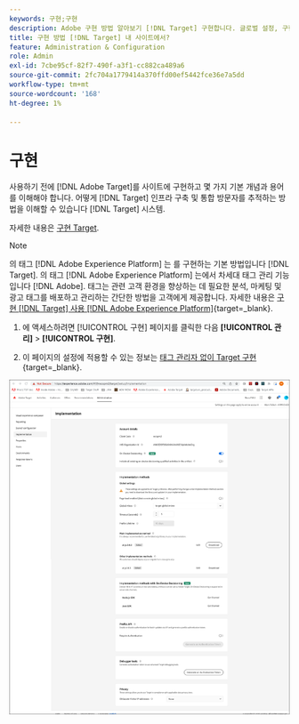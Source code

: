 ```yaml
---
keywords: 구현;구현
description: Adobe 구현 방법 알아보기 [!DNL Target] 구현합니다. 글로벌 설정, 구현 방법(AEP Web SDK 또는 at.js) 등을 설정합니다.
title: 구현 방법 [!DNL Target] 내 사이트에서?
feature: Administration & Configuration
role: Admin
exl-id: 7cbe95cf-82f7-490f-a3f1-cc882ca489a6
source-git-commit: 2fc704a1779414a370ffd00ef5442fce36e7a5dd
workflow-type: tm+mt
source-wordcount: '168'
ht-degree: 1%

---
```


# 구현

사용하기 전에 [!DNL Adobe Target]를 사이트에 구현하고 몇 가지 기본 개념과 용어를 이해해야 합니다. 어떻게 [!DNL Target] 인프라 구축 및 통합 방문자를 추적하는 방법을 이해할 수 있습니다 [!DNL Target] 시스템.

자세한 내용은 [구현 Target](/help/main/c-implementing-target/implementing-target.md).

>[!NOTE]
>
>의 태그 [!DNL Adobe Experience Platform] 는 를 구현하는 기본 방법입니다 [!DNL Target]. 의 태그 [!DNL Adobe Experience Platform] 는에서 차세대 태그 관리 기능입니다 [!DNL Adobe]. 태그는 관련 고객 환경을 향상하는 데 필요한 분석, 마케팅 및 광고 태그를 배포하고 관리하는 간단한 방법을 고객에게 제공합니다. 자세한 내용은 [구현 [!DNL Target] 사용 [!DNL Adobe Experience Platform]](https://experienceleague.adobe.com/docs/target-dev/developer/client-side/at-js-implementation/deploy-at-js/implement-target-using-adobe-launch.html){target=_blank}.

1. 에 액세스하려면 [!UICONTROL 구현] 페이지를 클릭한 다음 **[!UICONTROL 관리]** > **[!UICONTROL 구현]**.

1. 이 페이지의 설정에 적용할 수 있는 정보는 [태그 관리자 없이 Target 구현](https://experienceleague.adobe.com/docs/target-dev/developer/client-side/at-js-implementation/deploy-at-js/implement-target-without-a-tag-manager.html){target=_blank}.

![구현 페이지](/help/main/administrating-target/assets/implementation.png)
